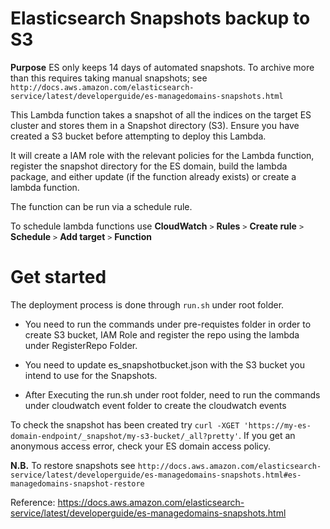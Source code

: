 # Elasticsearch Snapshots backup to S3

**Purpose** ES only keeps 14 days of automated snapshots. To archive more than this requires taking manual snapshots; see `http://docs.aws.amazon.com/elasticsearch-service/latest/developerguide/es-managedomains-snapshots.html`

This Lambda function takes a snapshot of all the indices on the target ES cluster and stores them in a Snapshot directory (S3).  Ensure you have created a S3 bucket before attempting to deploy this Lambda.

It will create a IAM role with the relevant policies for the Lambda function, register the snapshot directory for the ES domain, build the lambda package, and either update (if the function already exists) or create a lambda function.

The function can be run via a schedule rule.

To schedule lambda functions use **CloudWatch** `>` **Rules** `>` **Create rule** `>` **Schedule** `>` **Add target** `>` **Function**


# Get started

The deployment process is done through `run.sh` under root folder.

* You need to run the commands under pre-requistes folder in order to create S3 bucket, IAM Role and register the repo using the lambda under RegisterRepo Folder.

* You need to update es_snapshotbucket.json with the S3 bucket you intend to use for the Snapshots.

* After Executing the run.sh under root folder, need to run the commands under cloudwatch event folder to create the cloudwatch events

To check the snapshot has been created try `curl -XGET 'https://my-es-domain-endpoint/_snapshot/my-s3-bucket/_all?pretty'`.  If you get an anonymous access error, check your ES domain access policy.

**N.B.** To restore snapshots see `http://docs.aws.amazon.com/elasticsearch-service/latest/developerguide/es-managedomains-snapshots.html#es-managedomains-snapshot-restore`

Reference: https://docs.aws.amazon.com/elasticsearch-service/latest/developerguide/es-managedomains-snapshots.html 